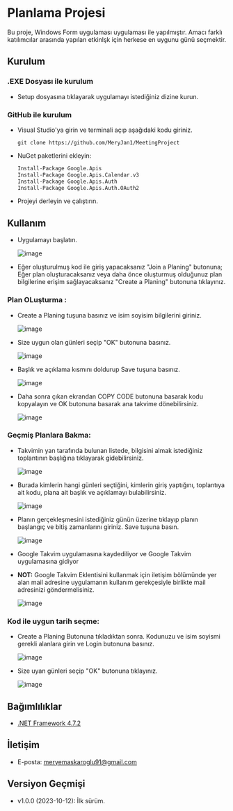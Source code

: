# Planlama Projesi

Bu proje, Windows Form uygulaması uygulaması ile yapılmıştır. Amacı farklı katılımcılar arasında yapılan etkinlşk için herkese en uygunu günü seçmektir.


## Kurulum

### .EXE Dosyası ile kurulum

- Setup dosyasına tıklayarak uygulamayı istediğiniz dizine kurun.

### GitHub ile kurulum

- Visual Studio'ya girin ve terminali açıp aşağıdaki kodu giriniz.
  
  ```Terminal
  git clone https://github.com/MeryJan1/MeetingProject
    ```
  
- NuGet paketlerini ekleyin:
  
  ```bash
  Install-Package Google.Apis
  Install-Package Google.Apis.Calendar.v3
  Install-Package Google.Apis.Auth
  Install-Package Google.Apis.Auth.OAuth2
    ```  
- Projeyi derleyin ve çalıştırın.


## Kullanım

- Uygulamayı başlatın.
  
  ![image](https://github.com/MeryJan1/MeetingProject/assets/125815842/4c3a4ea7-bfff-4cd6-a2ee-da7219cfceec)

- Eğer oluşturulmuş kod ile giriş yapacaksanız "Join a Planing" butonuna; Eğer plan oluşturacaksanız veya daha önce oluşturmuş olduğunuz plan bilgilerine erişim sağlayacaksanız "Create a Planing" butonuna tıklayınız.
 
### Plan OLuşturma :

- Create a Planing tuşuna basınız ve isim soyisim bilgilerini giriniz.
  
  ![image](https://github.com/MeryJan1/MeetingProject/assets/125815842/edb242c7-c8eb-456f-b1ad-8a86c0f7c9e3)

- Size uygun olan günleri seçip "OK" butonuna basınız.
  
  ![image](https://github.com/MeryJan1/MeetingProject/assets/125815842/33d9490e-1726-46f0-ae8b-a28eb42fbd18)

- Başlık ve açıklama kısmını doldurup Save tuşuna basınız.
  
  ![image](https://github.com/MeryJan1/MeetingProject/assets/125815842/dc4c2f71-9200-4602-a20e-f527ff0dcfb6)

- Daha sonra çıkan ekrandan COPY CODE butonuna basarak kodu kopyalayın ve OK butonuna basarak ana takvime dönebilirsiniz.
  
  ![image](https://github.com/MeryJan1/MeetingProject/assets/125815842/fff01bb5-9eb5-4798-8d06-0362d0a7c6ff)

### Geçmiş Planlara Bakma:

- Takvimin yan tarafında bulunan listede, bilgisini almak istediğiniz toplantının başlığına tıklayarak gidebilirsiniz.
  
  ![image](https://github.com/MeryJan1/MeetingProject/assets/125815842/268125b9-3a54-464f-b59b-b833c26c0944)

- Burada kimlerin hangi günleri seçtiğini, kimlerin giriş yaptığını, toplantıya ait kodu, plana ait başlık ve açıklamayı bulabilirsiniz.
  
  ![image](https://github.com/MeryJan1/MeetingProject/assets/125815842/0407fc17-ffda-4729-85da-cc26af0a9101)

- Planın gerçekleşmesini istediğiniz günün üzerine tıklayıp planın başlangıç ve bitiş zamanlarını giriniz. Save tuşuna basın.
  
  ![image](https://github.com/MeryJan1/MeetingProject/assets/125815842/8f1679b5-3e7e-48a4-80c4-1078c5447988)

- Google Takvim uygulamasına kaydediliyor ve Google Takvim uygulamasına gidiyor
- **NOT:** Google Takvim Eklentisini kullanmak için iletişim bölümünde yer alan mail adresine uygulamanın kullanım gerekçesiyle birlikte mail adresinizi göndermelisiniz.

  ![image](https://github.com/MeryJan1/MeetingProject/assets/125815842/0ddcfb1a-4ab0-4e2a-8f1e-aedfdf7828b7)

### Kod ile uygun tarih seçme:

- Create a Planing Butonuna tıkladıktan sonra. Kodunuzu ve isim soyismi gerekli alanlara girin ve Login butonuna basınız.
  
  ![image](https://github.com/MeryJan1/MeetingProject/assets/125815842/7ac4dcad-d5ec-408f-90c6-5cf29f53f6f9)

- Size uyan günleri seçip "OK" butonuna tıklayınız.
  
  ![image](https://github.com/MeryJan1/MeetingProject/assets/125815842/0371ecd5-7a70-4638-b0a1-935e60b54e2c)


## Bağımlılıklar

- [.NET Framework 4.7.2](https://dotnet.microsoft.com/download/dotnet-framework/net472)


## İletişim

- E-posta: [meryemaskaroglu91@gmail.com](mailto:meryemaskaroglu91@gmail.com)


## Versiyon Geçmişi

- v1.0.0 (2023-10-12): İlk sürüm.


